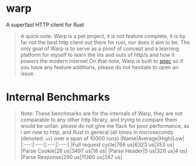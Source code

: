 # warp
A superfast HTTP client for Rust


> A quick note: Warp is a pet project, it is not feature complete, it is by far not the best http client out there for rust, nor does it aim to be. The only goal of Warp is to serve as a proof of concept and a learning platform for myself to learn the ins and outs of http/s and how it powers the modern internet
> On that note, Warp is built to [spec](https://www.w3.org/Protocols/rfc2616/rfc2616.html) so if you have any feature additions, please do not hesitate to open an issue.

# Internal Benchmarks
> Note: These benchmarks are for the internals of Warp, they are not comparable to any other http library, and trying to compare them would be unfair. please do not give me flack for poor performance, as i am new to http, and Rust in general
(all times in microseconds (denoted: `us`) over a span of 10000 runs)
|Name|Average|High|Low|
|:---:|:---:|:---:|:---:|
|Full request cycle|766 us|6323 us|353 us|
|Parse Cookie|26 us|3497 us|18 us|
|Parse Header|5 us|326 us|4 us|
|Parse Response|290 us|11360 us|247 us|
